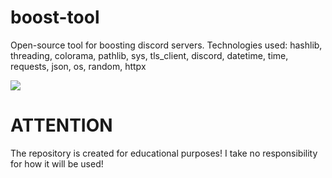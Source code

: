 # boost-tool
Open-source tool for boosting discord servers. Technologies used: hashlib, threading, colorama, pathlib, sys, tls_client, discord, datetime, time, requests, json, os, random, httpx
<div></div>
<img src="https://i.imgur.com/9fYVqYp.png">

# ATTENTION
The repository is created for educational purposes! I take no responsibility for how it will be used!
